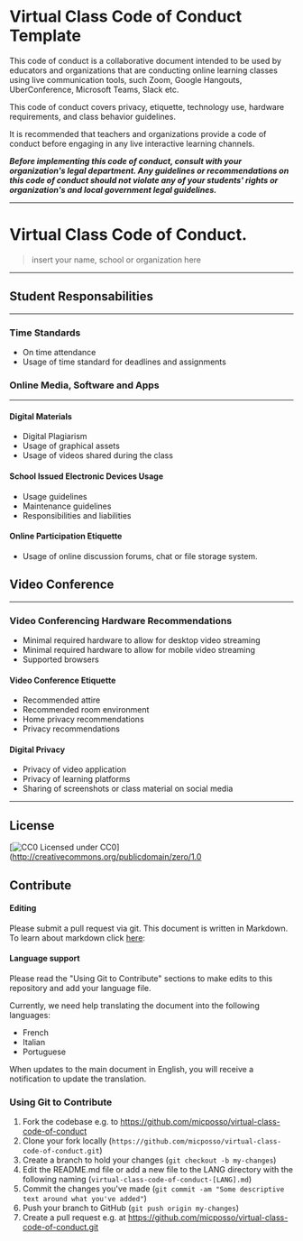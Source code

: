 # Virtual Class Code of Conduct Template

This code of conduct is a collaborative document intended to be used by educators and organizations that are conducting online learning classes using live communication tools, such Zoom, Google Hangouts, UberConference, Microsoft Teams, Slack etc.

This code of conduct covers privacy, etiquette, technology use, hardware requirements, and class behavior guidelines.

It is recommended that teachers and organizations provide a code of conduct before engaging in any live interactive learning channels.

***Before implementing this code of conduct, consult with your organization's legal department. Any guidelines or recommendations on this code of conduct should not violate any of your students' rights or organization's and local government legal guidelines.***

---

# Virtual Class Code of Conduct.
> insert your name, school or organization here
---

## Student Responsabilities
---

### Time Standards
* On time attendance
* Usage of time standard for deadlines and assignments

### Online Media, Software and Apps
---

#### Digital Materials

* Digital Plagiarism
* Usage of graphical assets
* Usage of videos shared during the class

#### School Issued Electronic Devices Usage

* Usage guidelines
* Maintenance guidelines
* Responsibilities and liabilities

#### Online Participation Etiquette

* Usage of online discussion forums, chat or file storage system.

## Video Conference 
---
### Video Conferencing Hardware Recommendations

* Minimal required hardware to allow for desktop video streaming
* Minimal required hardware to allow for mobile video streaming
* Supported browsers

#### Video Conference Etiquette

* Recommended attire
* Recommended room environment
* Home privacy recommendations
* Privacy recommendations

#### Digital Privacy

* Privacy of video application
* Privacy of learning platforms
* Sharing of screenshots or class material on social media

---

## License

[![CC0](http://i.creativecommons.org/p/zero/1.0/80x15.png) Licensed under CC0](http://creativecommons.org/publicdomain/zero/1.0

## Contribute

#### Editing

Please submit a pull request via git. This document is written in Markdown. To learn about markdown click [here](https://daringfireball.net/projects/markdown/syntax#link): 

#### Language support

Please read the "Using Git to Contribute" sections to make edits to this repository and add your language file.

Currently, we need help translating the document into the following languages:

- French
- Italian
- Portuguese

When updates to the main document in English, you will receive a notification to update the translation.

### Using Git to Contribute

1. Fork the codebase e.g. to https://github.com/micposso/virtual-class-code-of-conduct
1. Clone your fork locally (`https://github.com/micposso/virtual-class-code-of-conduct.git`)
1. Create a branch to hold your changes (`git checkout -b my-changes`)
1. Edit the README.md file or add a new file to the LANG directory with the following naming (`virtual-class-code-of-conduct-[LANG].md`)
1. Commit the changes you've made (`git commit -am "Some descriptive text around
what you've added"`)
1. Push your branch to GitHub (`git push origin my-changes`)
1. Create a pull request e.g. at https://github.com/micposso/virtual-class-code-of-conduct.git



